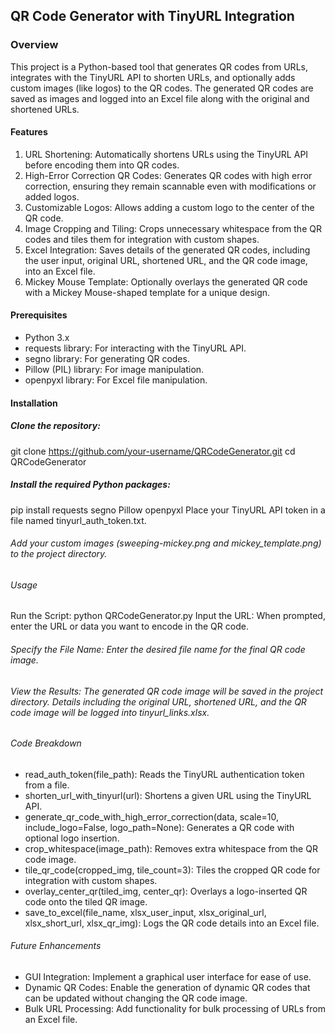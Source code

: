 ## QR Code Generator with TinyURL Integration
### Overview
This project is a Python-based tool that generates QR codes from URLs, integrates with the TinyURL API to shorten URLs, and optionally adds custom images (like logos) to the QR codes. The generated QR codes are saved as images and logged into an Excel file along with the original and shortened URLs.

#### Features
1. URL Shortening: Automatically shortens URLs using the TinyURL API before encoding them into QR codes.
2. High-Error Correction QR Codes: Generates QR codes with high error correction, ensuring they remain scannable even with modifications or added logos.
3. Customizable Logos: Allows adding a custom logo to the center of the QR code.
4. Image Cropping and Tiling: Crops unnecessary whitespace from the QR codes and tiles them for integration with custom shapes.
5. Excel Integration: Saves details of the generated QR codes, including the user input, original URL, shortened URL, and the QR code image, into an Excel file.
6. Mickey Mouse Template: Optionally overlays the generated QR code with a Mickey Mouse-shaped template for a unique design.

#### Prerequisites
- Python 3.x
- requests library: For interacting with the TinyURL API.
- segno library: For generating QR codes.
- Pillow (PIL) library: For image manipulation.
- openpyxl library: For Excel file manipulation.

#### Installation
##### Clone the repository:
git clone https://github.com/your-username/QRCodeGenerator.git
cd QRCodeGenerator

##### Install the required Python packages:
pip install requests segno Pillow openpyxl
Place your TinyURL API token in a file named tinyurl_auth_token.txt.

###### Add your custom images (sweeping-mickey.png and mickey_template.png) to the project directory.

###### Usage
Run the Script:
python QRCodeGenerator.py
Input the URL: When prompted, enter the URL or data you want to encode in the QR code.

###### Specify the File Name: Enter the desired file name for the final QR code image.

###### View the Results: The generated QR code image will be saved in the project directory. Details including the original URL, shortened URL, and the QR code image will be logged into tinyurl_links.xlsx.

###### Code Breakdown
- read_auth_token(file_path): Reads the TinyURL authentication token from a file.
- shorten_url_with_tinyurl(url): Shortens a given URL using the TinyURL API.
- generate_qr_code_with_high_error_correction(data, scale=10, include_logo=False, logo_path=None): Generates a QR code with optional logo insertion.
- crop_whitespace(image_path): Removes extra whitespace from the QR code image.
- tile_qr_code(cropped_img, tile_count=3): Tiles the cropped QR code for integration with custom shapes.
- overlay_center_qr(tiled_img, center_qr): Overlays a logo-inserted QR code onto the tiled QR image.
- save_to_excel(file_name, xlsx_user_input, xlsx_original_url, xlsx_short_url, xlsx_qr_img): Logs the QR code details into an Excel file.

###### Future Enhancements
- GUI Integration: Implement a graphical user interface for ease of use.
- Dynamic QR Codes: Enable the generation of dynamic QR codes that can be updated without changing the QR code image.
- Bulk URL Processing: Add functionality for bulk processing of URLs from an Excel file.
